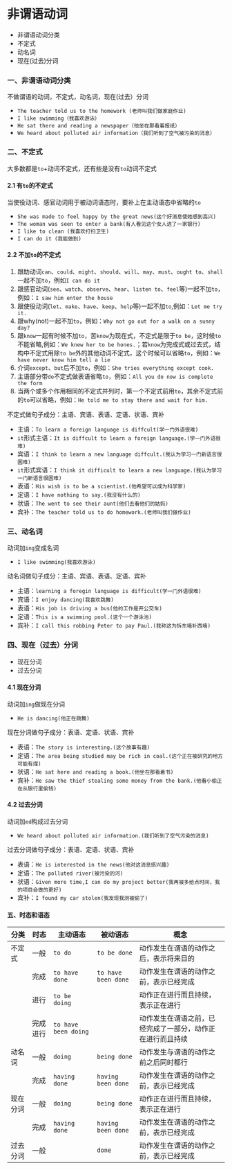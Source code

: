 # 非谓语动词

- 非谓语动词分类
- 不定式
- 动名词
- 现在(过去)分词


### 一、非谓语动词分类

不做谓语的动词，不定式，动名词，现在(过去）分词

- `The teacher told us to the homework (老师叫我们做家庭作业)`
- `I like swimming（我喜欢游泳）`
- `He sat there and reading a newspaper（他坐在那看着报纸）`
- `We heard about polluted air information（我们听到了空气被污染的消息）`

### 二、不定式

大多数都是`to`+动词不定式，还有些是没有`to`动词不定式

#### 2.1 有`to`的不定式

当使役动词、感官动词用于被动词语态时，要补上在主动语态中省略的`to`

- `She was made to feel happy by the great news(这个好消息使她感到高兴)`
- `The woman was seen to enter a bank(有人看见这个女人进了一家银行)`
- `I like to clean (我喜欢打扫卫生)`
- `I can do it (我能做到)`

#### 2.2 不加`to`的不定式

1. 跟助动词`can`、`could`、`might`、`should`、`will`、`may`、`must`、`ought to`、`shall`一起不加`to`，例如`I can do it`
2. 跟感官动词(`see`、`watch`、`observe`、`hear`、`listen to`、`feel`等)一起不加`to`，例如：`I saw him enter the house`
3. 跟使役动词(`let`、`make`、`have`、`keep`、`help`等)一起不加`to`,例如：`Let me try it.`
4. 跟why(not)一起不加`to`，例如：`Why not go out for a walk on a sunny day?`
5. 跟`know`一起有时候不加`to`，苦`know`为现在式，不定式是限于`to be`，这时候`to`不能省略,例如：`We knew her to be hones.`；若`know`为完成式或过去式，结构中不定式用除`to be`外的其他动词不定式，这个时候可以省略`to`，例如：`We have never know him tell a lie`
6. 介词`except`、`but`后不加`to`，例如：`She tries everything except cook.`
7. 主语部分带`do`不定式做表语省略`to`，例如：`All you do now is complete the form`
8. 当两个或多个作用相同的不定式并列时，第一个不定式前用`to`，其余不定式前的`to`可以省略，例如：`He told me to stay there and wait for him.`

不定式做句子成分：主语、宾语、表语、定语、状语、宾补

- 主语：`To learn a foreign language is diffcult(学一门外语很难)`
- `it`形式主语：`It is diffcult to learn a foreign language.(学一门外语很难)`
- 宾语：`I think to learn a new language diffcult.(我认为学习一门新语言很困难)`
- `it`形式宾语：`I think it difficult to learn a new language.(我认为学习一门新语言很困难)`
- 表语：`His wish is to be a scientist.(他希望可以成为科学家)`
- 定语：`I have nothing to say.(我没有什么的)`
- 状语：`The went to see their aunt(他们去看他们的姑妈)`
- 宾补：`The teacher told us to do homework.(老师叫我们做作业)`

### 三、动名词

动词加`ing`变成名词

- `I like swimming(我喜欢游泳)`

动名词做句子成分：主语、宾语、表语、定语、宾补
- 主语：`learning a foregin language is difficult(学一门外语很难)`
- 宾语：`I enjoy dancing(我喜欢跳舞)`
- 表语：`His job is driving a bus(他的工作是开公交车)`
- 定语：`This is a swimming pool.(这个一个游泳池)`
- 宾补：`I call this robbing Peter to pay Paul.(我称这为拆东墙补西墙)`

### 四、现在（过去）分词

- 现在分词
- 过去分词

#### 4.1 现在分词

动词加`ing`做现在分词

- `He is dancing(他正在跳舞)`

现在分词做句子成分：表语、定语、状语、宾补

- 表语：`The story is interesting.(这个故事有趣)`
- 定语：`The area being studied may be rich in coal.(这个正在被研究的地方可能有煤)`
- 状语：`He sat here and reading a book.(他坐在那看着书)`
- 宾补：`He saw the thief stealing some money from the bank.(他看小偷正在从银行里偷钱)`

#### 4.2 过去分词

动词加`ed`构成过去分词

- `We heard about polluted air information.(我们听到了空气污染的消息)`

过去分词做句子成分：表语、定语、状语、宾补

- 表语：`He is interested in the news(他对这消息感兴趣)`
- 定语：`The polluted river(被污染的河)`
- 状语：`Given more time,I can do my project better(我再被多给点时间，我的项目会做的更好)`
- 宾补：`I found my car stolen(我发现我测被偷了)`

#### 五、时态和语态

分类 | 时态 | 主动语态 | 被动语态 | 概念
--- | --- | --- | --- | ---
 不定式 | 一般 | `to do` | `to be done` | 动作发生在谓语的动作之后，表示将来目的
       | 完成 | `to have done` | `to have been done` | 动作发生在谓语的动作之前，表示已经完成
       | 进行 | `to be doing`  |                    | 动作正在进行而且持续，表示正在进行
       | 完成进行 | `to have been doing` |          | 动作发生在谓语之前，已经完成了一部分，动作正在进行而且持续
动名词  | 一般 | `doing`        |  `being done`     | 动作发生与谓语的动作之前之后同时都行
       | 完成 | `having done`   | `having been done` | 动作发生在谓语的动作之前，表示已经完成
现在分词| 一般 | `doing`    | `being done`  | 动作正在进行而且持续，表示正在进行
       | 完成 | `having done` | `having been done` | 动作发生在谓语的动作之前，表示已经完成
过去分词| 一般 |               |  `done` | 动作发生在谓语的动作之前，表示已经完成